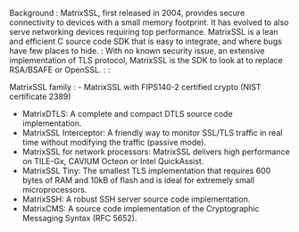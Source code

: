 Background
: MatrixSSL, first released in 2004, provides secure connectivity to devices with a small memory footprint. It has evolved to also serve networking devices requiring top performance. MatrixSSL is a lean and efficient C source code SDK that is easy to integrate, and where bugs have few places to hide. 
: With no known security issue, an extensive implementation of TLS protocol, MatrixSSL is the SDK to look at to replace RSA/BSAFE or OpenSSL. 
: 
:

MatrixSSL family
: - MatrixSSL with FIPS140-2 certified crypto (NIST certificate 2389)
 - MatrixDTLS: A complete and compact DTLS source code implementation.
 - MatrixSSL Interceptor: A friendly way to monitor SSL/TLS traffic in real time without modifying the traffic (passive mode).
 - MatrixSSL for network processors: MatrixSSL delivers high performance on TILE-Gx, CAVIUM Octeon or Intel QuickAssist.
 - MatrixSSL Tiny: The smallest TLS implementation that requires 600 bytes of RAM and 10kB of flash and is ideal for extremely small microprocessors.
 - MatrixSSH: A robust SSH server source code implementation.
 - MatrixCMS: A source code implementation of the Cryptographic Messaging Syntax (RFC 5652).


